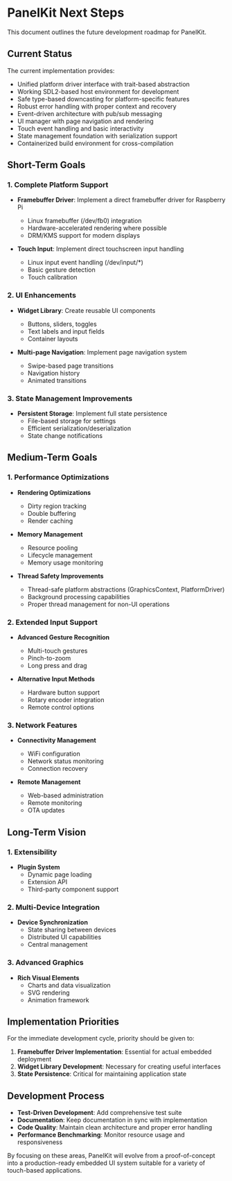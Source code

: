 # PanelKit Next Steps

This document outlines the future development roadmap for PanelKit.

## Current Status

The current implementation provides:

- Unified platform driver interface with trait-based abstraction
- Working SDL2-based host environment for development
- Safe type-based downcasting for platform-specific features
- Robust error handling with proper context and recovery
- Event-driven architecture with pub/sub messaging
- UI manager with page navigation and rendering
- Touch event handling and basic interactivity
- State management foundation with serialization support
- Containerized build environment for cross-compilation

## Short-Term Goals

### 1. Complete Platform Support

- **Framebuffer Driver**: Implement a direct framebuffer driver for Raspberry Pi
  - Linux framebuffer (/dev/fb0) integration
  - Hardware-accelerated rendering where possible
  - DRM/KMS support for modern displays

- **Touch Input**: Implement direct touchscreen input handling
  - Linux input event handling (/dev/input/*)
  - Basic gesture detection
  - Touch calibration

### 2. UI Enhancements

- **Widget Library**: Create reusable UI components
  - Buttons, sliders, toggles
  - Text labels and input fields
  - Container layouts

- **Multi-page Navigation**: Implement page navigation system
  - Swipe-based page transitions
  - Navigation history
  - Animated transitions

### 3. State Management Improvements

- **Persistent Storage**: Implement full state persistence
  - File-based storage for settings
  - Efficient serialization/deserialization
  - State change notifications

## Medium-Term Goals

### 1. Performance Optimizations

- **Rendering Optimizations**
  - Dirty region tracking
  - Double buffering
  - Render caching

- **Memory Management**
  - Resource pooling
  - Lifecycle management
  - Memory usage monitoring

- **Thread Safety Improvements**
  - Thread-safe platform abstractions (GraphicsContext, PlatformDriver)
  - Background processing capabilities
  - Proper thread management for non-UI operations

### 2. Extended Input Support

- **Advanced Gesture Recognition**
  - Multi-touch gestures
  - Pinch-to-zoom
  - Long press and drag

- **Alternative Input Methods**
  - Hardware button support
  - Rotary encoder integration
  - Remote control options

### 3. Network Features

- **Connectivity Management**
  - WiFi configuration
  - Network status monitoring
  - Connection recovery

- **Remote Management**
  - Web-based administration
  - Remote monitoring
  - OTA updates

## Long-Term Vision

### 1. Extensibility

- **Plugin System**
  - Dynamic page loading
  - Extension API
  - Third-party component support

### 2. Multi-Device Integration

- **Device Synchronization**
  - State sharing between devices
  - Distributed UI capabilities
  - Central management

### 3. Advanced Graphics

- **Rich Visual Elements**
  - Charts and data visualization
  - SVG rendering
  - Animation framework

## Implementation Priorities

For the immediate development cycle, priority should be given to:

1. **Framebuffer Driver Implementation**: Essential for actual embedded deployment
2. **Widget Library Development**: Necessary for creating useful interfaces
3. **State Persistence**: Critical for maintaining application state

## Development Process

- **Test-Driven Development**: Add comprehensive test suite
- **Documentation**: Keep documentation in sync with implementation
- **Code Quality**: Maintain clean architecture and proper error handling
- **Performance Benchmarking**: Monitor resource usage and responsiveness

By focusing on these areas, PanelKit will evolve from a proof-of-concept into a production-ready embedded UI system suitable for a variety of touch-based applications.